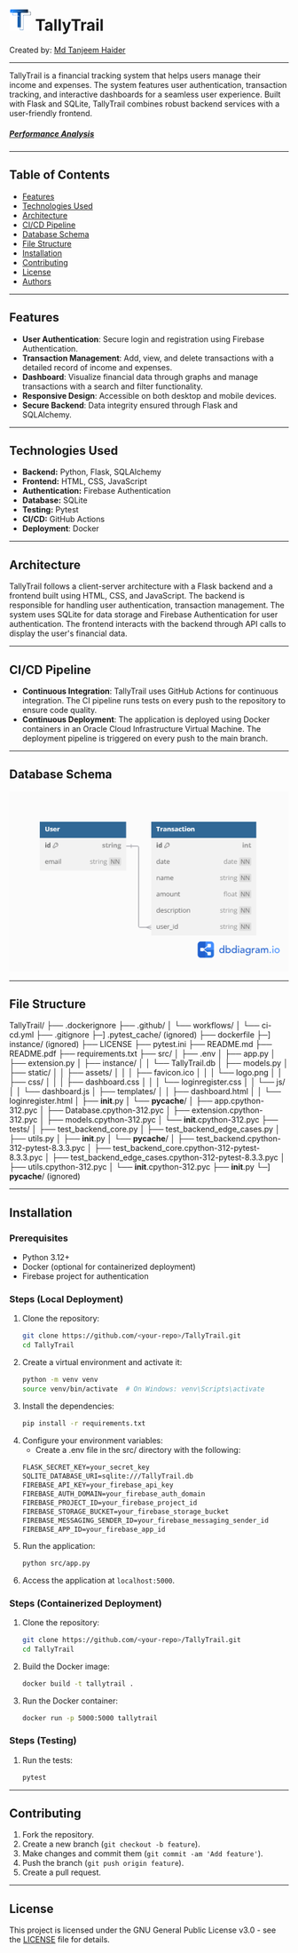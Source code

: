 # <img src="src/static/assets/logo.png" alt="drawing" width="40"/> TallyTrail
Created by: [Md Tanjeem Haider](https://github.com/MdTanjeemHaider)

---

TallyTrail is a financial tracking system that helps users manage their income and expenses. The system features user authentication, transaction tracking, and interactive dashboards for a seamless user experience. Built with Flask and SQLite, TallyTrail combines robust backend services with a user-friendly frontend.

##### [Performance Analysis](https://pagespeed.web.dev/analysis/https-tallytrail-duckdns-org-Dashboard/3to9a6ue4u?use_original_url=true&form_factor=desktop)

---

## Table of Contents
- [Features](#features)
- [Technologies Used](#technologies-used)
- [Architecture](#architecture)
- [CI/CD Pipeline](#ci/cd-pipeline)
- [Database Schema](#database-schema)
- [File Structure](#file-structure)
- [Installation](#installation)
- [Contributing](#contributing)
- [License](#license)
- [Authors](#authors)

---

## Features
- **User Authentication**: Secure login and registration using Firebase Authentication.
- **Transaction Management**: Add, view, and delete transactions with a detailed record of income and expenses.
- **Dashboard**: Visualize financial data through graphs and manage transactions with a search and filter functionality.
- **Responsive Design**: Accessible on both desktop and mobile devices.
- **Secure Backend**: Data integrity ensured through Flask and SQLAlchemy.

---
## Technologies Used
- **Backend:** Python, Flask, SQLAlchemy
- **Frontend:** HTML, CSS, JavaScript
- **Authentication:** Firebase Authentication
- **Database:** SQLite
- **Testing:** Pytest
- **CI/CD:** GitHub Actions
- **Deployment**: Docker
---

## Architecture
<!-- Explanation of chosen architecture  -->
TallyTrail follows a client-server architecture with a Flask backend and a frontend built using HTML, CSS, and JavaScript. The backend is responsible for handling user authentication, transaction management. The system uses SQLite for data storage and Firebase Authentication for user authentication. The frontend interacts with the backend through API calls to display the user's financial data. 

---

## CI/CD Pipeline
- **Continuous Integration**: TallyTrail uses GitHub Actions for continuous integration. The CI pipeline runs tests on every push to the repository to ensure code quality.
- **Continuous Deployment**: The application is deployed using Docker containers in an Oracle Cloud Infrastructure Virtual Machine. The deployment pipeline is triggered on every push to the main branch.

---

## Database Schema
![Database Schema](Schema.png)

---

## File Structure
TallyTrail/
├── .dockerignore
├── .github/
│   └── workflows/
│       └── ci-cd.yml
├── .gitignore
├─] .pytest_cache/ (ignored)
├── dockerfile
├─] instance/ (ignored)
├── LICENSE
├── pytest.ini
├── README.md
├── README.pdf
├── requirements.txt
├── src/
│   ├── .env
│   ├── app.py
│   ├── extension.py
│   ├── instance/
│   │   └── TallyTrail.db
│   ├── models.py
│   ├── static/
│   │   ├── assets/
│   │   │   ├── favicon.ico
│   │   │   └── logo.png
│   │   ├── css/
│   │   │   ├── dashboard.css
│   │   │   └── loginregister.css
│   │   └── js/
│   │       └── dashboard.js
│   ├── templates/
│   │   ├── dashboard.html
│   │   └── loginregister.html
│   ├── __init__.py
│   └── __pycache__/
│       ├── app.cpython-312.pyc
│       ├── Database.cpython-312.pyc
│       ├── extension.cpython-312.pyc
│       ├── models.cpython-312.pyc
│       └── __init__.cpython-312.pyc
├── tests/
│   ├── test_backend_core.py
│   ├── test_backend_edge_cases.py
│   ├── utils.py
│   ├── __init__.py
│   └── __pycache__/
│       ├── test_backend.cpython-312-pytest-8.3.3.pyc
│       ├── test_backend_core.cpython-312-pytest-8.3.3.pyc
│       ├── test_backend_edge_cases.cpython-312-pytest-8.3.3.pyc
│       ├── utils.cpython-312.pyc
│       └── __init__.cpython-312.pyc
├── __init__.py
└─] __pycache__/ (ignored)

---

## Installation

### Prerequisites
- Python 3.12+
- Docker (optional for containerized deployment)
- Firebase project for authentication

### Steps (Local Deployment)
1. Clone the repository:
   ```bash
   git clone https://github.com/<your-repo>/TallyTrail.git
   cd TallyTrail
   ```
2. Create a virtual environment and activate it:
    ```bash
    python -m venv venv
    source venv/bin/activate  # On Windows: venv\Scripts\activate
    ```
3. Install the dependencies:
    ```bash
    pip install -r requirements.txt
    ```
4. Configure your environment variables:
    - Create a .env file in the src/ directory with the following:
    ```
    FLASK_SECRET_KEY=your_secret_key
    SQLITE_DATABASE_URI=sqlite:///TallyTrail.db
    FIREBASE_API_KEY=your_firebase_api_key
    FIREBASE_AUTH_DOMAIN=your_firebase_auth_domain
    FIREBASE_PROJECT_ID=your_firebase_project_id
    FIREBASE_STORAGE_BUCKET=your_firebase_storage_bucket
    FIREBASE_MESSAGING_SENDER_ID=your_firebase_messaging_sender_id
    FIREBASE_APP_ID=your_firebase_app_id
    ```
5. Run the application:
    ```bash
    python src/app.py
    ```
6. Access the application at `localhost:5000`.

### Steps (Containerized Deployment)
1. Clone the repository:
   ```bash
   git clone https://github.com/<your-repo>/TallyTrail.git
   cd TallyTrail
   ```

2. Build the Docker image:
    ```bash
    docker build -t tallytrail .
    ```

3. Run the Docker container:
    ```bash
    docker run -p 5000:5000 tallytrail
    ```

### Steps (Testing)
1. Run the tests:
    ```bash
    pytest
    ```
---

## Contributing
1. Fork the repository.
2. Create a new branch (`git checkout -b feature`).
3. Make changes and commit them (`git commit -am 'Add feature'`).
4. Push the branch (`git push origin feature`).
5. Create a pull request.

---
## License
This project is licensed under the GNU General Public License v3.0 - see the [LICENSE](LICENSE) file for details.